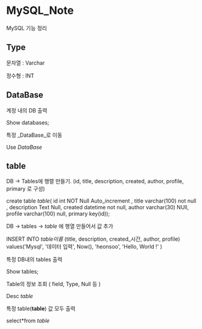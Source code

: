 # MySQL_Note
MySQL 기능 정리

## Type 

   문자열 : Varchar


   정수형 : INT


## DataBase

계정 내의 DB 출력 

   Show databases;

특정 _DataBase_로 이동

   Use _DataBase_



## table

DB -> Tables에 행렬 만들기. (id, title, description, created, author, profile, primary 로 구성)

   create table _table_(
      id int NOT Null Auto_increment , 
      title varchar(100) not null ,
      description Text Null,
      created datetime not null,
      author varchar(30) NUll, 
      profile varchar(100) null,
      primary key(id));



DB -> tables -> _table_ 에 행열 만들어서 값 추가 

   INSERT INTO _table이름_ (title, description, created_시간, author, profile) values('Mysql', '데이터 입력', Now(), 'heonsoo', 'Hello, World !' )


특정 DB내의 tables 출력
   
   Show tables;


Table의 정보 조회 ( field, Type, Null 등 ) 
   
   Desc _table_



특정 table(__table__) 값 모두 출력 

   select*from _table_


